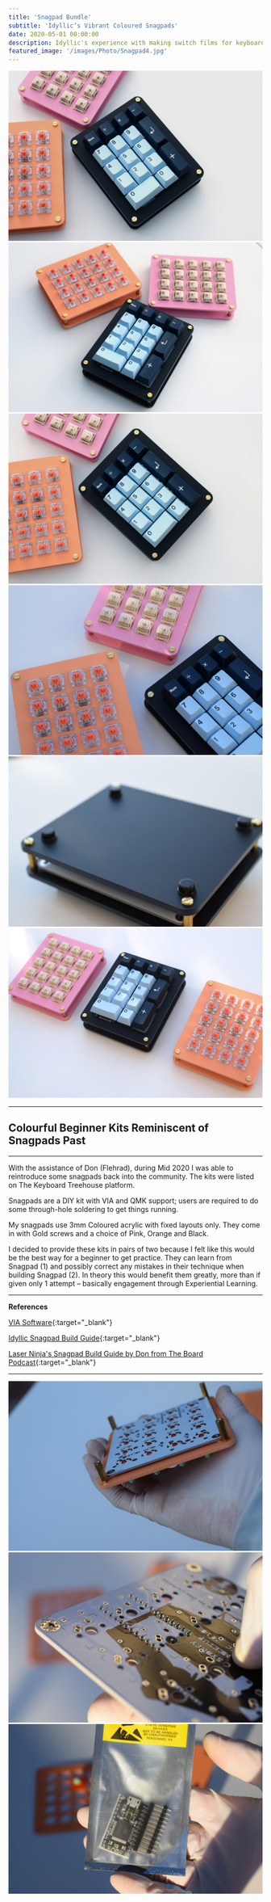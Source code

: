 ```yaml
---
title: 'Snagpad Bundle'
subtitle: 'Idyllic’s Vibrant Coloured Snagpads'
date: 2020-05-01 00:00:00
description: Idyllic's experience with making switch films for keyboard switches, using laser processing.
featured_image: '/images/Photo/Snagpad4.jpg'
---
```


<div class="gallery" data-columns="3">
	<img src="/images/Photo/Snagpad4.jpg">
	<img src="/images/Photo/Snagpad5.jpg">
	<img src="/images/Photo/Snagpad6.jpg">
	<img src="/images/Photo/Snagpad7.jpg">
	<img src="/images/Photo/Snagpad8.jpg">
	<img src="/images/Photo/Snagpad9.jpg">
</div>

---
##   Colourful Beginner Kits Reminiscent of Snagpads Past
---

With the assistance of Don (Flehrad), during Mid 2020 I was able to reintroduce some snagpads back into the community. The kits were listed on The Keyboard Treehouse platform. 

Snagpads are a DIY kit with VIA and QMK support; users are required to do some through-hole soldering to get things running. 

My snagpads use 3mm Coloured acrylic with fixed layouts only. They come in with Gold screws and a choice of Pink, Orange and Black. 

I decided to provide these kits in pairs of two because I felt like this would be the best way for a beginner to get practice. They can learn from Snagpad (1) and possibly correct any mistakes in their technique when building Snagpad (2). In theory this would benefit them greatly, more than if given only 1 attempt – basically engagement through Experiential Learning. 

---
**References**

[VIA Software](https://caniusevia.com){:target="_blank"}

[Idyllic Snagpad Build Guide](https://imgur.com/a/GGM99hk){:target="_blank"}

[Laser Ninja's Snagpad Build Guide by Don from The Board Podcast](https://www.youtube.com/watch?v=_voKcLUjwv8){:target="_blank"}

--- 

<div class="gallery" data-columns="3">
	<img src="/images/Photo/Snagpad.jpg">
	<img src="/images/Photo/Snagpad2.jpg">
	<img src="/images/Photo/Snagpad3.jpg">
</div>

